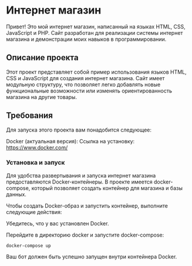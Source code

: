 # Интернет магазин
Привет! Это мой интернет магазин, написанный на языках HTML, CSS, JavaScript и PHP. Сайт разработан для реализации системы интернет магазина и демонстрации моих навыков в программировании.

## Описание проекта
Этот проект представляет собой пример использования языков HTML, CSS и JavaScript для создания интернет магазина. Сайт имеет модульную структуру, что позволяет легко добавлять новые функциональные возможности или изменять ориентированность магазина на другие товары.

## Требования
Для запуска этого проекта вам понадобится следующее:

Docker (актуальная версия): Ссылка на установку: https://www.docker.com/
### Установка и запуск

Для удобства развертывания и запуска интернет магазина предоставляются Docker-контейнеры. В проекте имеется docker-compose, который позволяет создать контейнер для магазина и базы данных.

Чтобы создать Docker-образ и запустить контейнер, выполните следующие действия:

Убедитесь, что у вас установлен Docker.

Перейдите в директорию docker и запустите docker-compose:

```
docker-compose up
```
Ваш бот должен быть успешно запущен внутри контейнера Docker.
